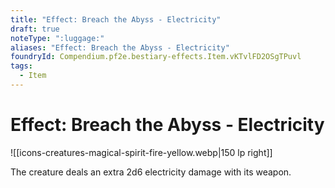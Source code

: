 ```yaml
---
title: "Effect: Breach the Abyss - Electricity"
draft: true
noteType: ":luggage:"
aliases: "Effect: Breach the Abyss - Electricity"
foundryId: Compendium.pf2e.bestiary-effects.Item.vKTvlFD2OSgTPuvl
tags:
  - Item
---
```


# Effect: Breach the Abyss - Electricity
![[icons-creatures-magical-spirit-fire-yellow.webp|150 lp right]]

The creature deals an extra 2d6 electricity damage with its weapon.
